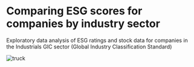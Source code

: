 # Comparing ESG scores for companies by industry sector
Exploratory data analysis of ESG ratings and stock data for companies in the Industrials GIC sector (Global Industry Classification Standard) 

![truck](https://github.com/Jenkir/EDA-ESG-ratings-Industrials/assets/75215001/935cfb87-23db-4ddd-80d5-542f83127e2d)

